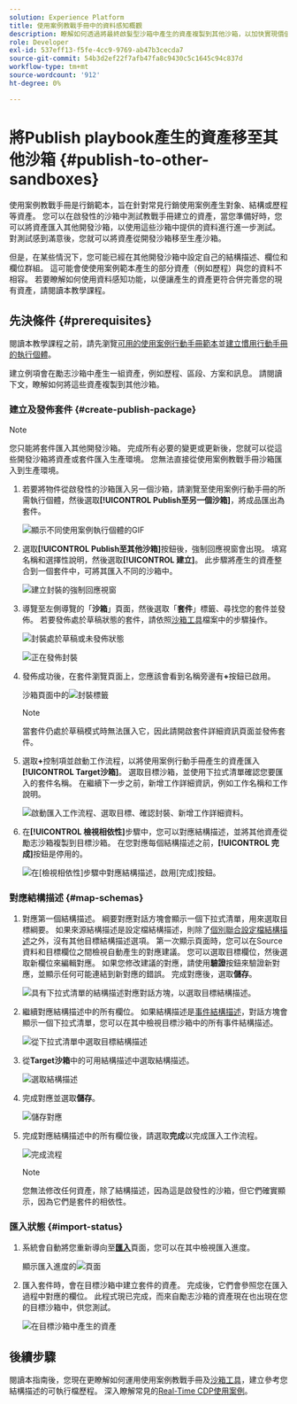 ```yaml
---
solution: Experience Platform
title: 使用案例教戰手冊中的資料感知概觀
description: 瞭解如何透過將最終啟髮型沙箱中產生的資產複製到其他沙箱，以加快實現價值的時間。
role: Developer
exl-id: 537eff13-f5fe-4cc9-9769-ab47b3cecda7
source-git-commit: 54b3d2ef22f7afb47fa8c9430c5c1645c94c837d
workflow-type: tm+mt
source-wordcount: '912'
ht-degree: 0%

---
```


# 將Publish playbook產生的資產移至其他沙箱 {#publish-to-other-sandboxes}

使用案例教戰手冊是行銷範本，旨在針對常見行銷使用案例產生對象、結構或歷程等資產。 您可以在啟發性的沙箱中測試教戰手冊建立的資產，當您準備好時，您可以將資產匯入其他開發沙箱，以使用這些沙箱中提供的資料進行進一步測試。 對測試感到滿意後，您就可以將資產從開發沙箱移至生產沙箱。

但是，在某些情況下，您可能已經在其他開發沙箱中設定自己的結構描述、欄位和欄位群組。 這可能會使使用案例範本產生的部分資產（例如歷程）與您的資料不相容。 若要瞭解如何使用資料感知功能，以便讓產生的資產更符合併完善您的現有資產，請閱讀本教學課程。

## 先決條件 {#prerequisites}

閱讀本教學課程之前，請先瀏覽[可用的使用案例行動手冊範本](/help/use-case-playbooks/playbooks/choose.md#search-and-filter)並[建立慣用行動手冊的執行個體](/help/use-case-playbooks/playbooks/create-share-reuse.md)。

建立例項會在勵志沙箱中產生一組資產，例如歷程、區段、方案和訊息。 請閱讀下文，瞭解如何將這些資產複製到其他沙箱。

### 建立及發佈套件 {#create-publish-package}

>[!NOTE]
>
> 您只能將套件匯入其他開發沙箱。 完成所有必要的變更或更新後，您就可以從這些開發沙箱將資產或套件匯入生產環境。 您無法直接從使用案例教戰手冊沙箱匯入到生產環境。

1. 若要將物件從啟發性的沙箱匯入另一個沙箱，請瀏覽至使用案例行動手冊的所需執行個體，然後選取&#x200B;**[!UICONTROL Publish至另一個沙箱]**，將成品匯出為套件。

   ![顯示不同使用案例執行個體的GIF](/help/use-case-playbooks/assets/playbooks/data-awareness/browse-to-existing-instances-of-playbook.gif)

2. 選取&#x200B;**[!UICONTROL Publish至其他沙箱]**&#x200B;按鈕後，強制回應視窗會出現。 填寫名稱和選擇性說明，然後選取&#x200B;**[!UICONTROL 建立]**。 此步驟將產生的資產整合到一個套件中，可將其匯入不同的沙箱中。

   ![建立封裝的強制回應視窗](/help/use-case-playbooks/assets/playbooks/data-awareness/create-package-modal.png)

3. 導覽至左側導覽的「**沙箱**」頁面，然後選取「**套件**」標籤、尋找您的套件並發佈。 若要發佈處於草稿狀態的套件，請依照[沙箱工具](/help/sandboxes/ui/sandbox-tooling.md#add-an-object-to-an-existing-package-and-publish)檔案中的步驟操作。

   ![封裝處於草稿或未發佈狀態](/help/use-case-playbooks/assets/playbooks/data-awareness/draft-mode.png)

   ![正在發佈封裝](/help/use-case-playbooks/assets/playbooks/data-awareness/publish-draft.png)

4. 發佈成功後，在套件瀏覽頁面上，您應該會看到名稱旁邊有&#x200B;**+**&#x200B;按鈕已啟用。

   沙箱頁面中的![封裝標籤](/help/use-case-playbooks/assets/playbooks/data-awareness/packages.png)

   >[!NOTE]
   >
   > 當套件仍處於草稿模式時無法匯入它，因此請開啟套件詳細資訊頁面並發佈套件。

5. 選取&#x200B;**+**&#x200B;控制項並啟動工作流程，以將使用案例行動手冊產生的資產匯入&#x200B;**[!UICONTROL Target沙箱]**。 選取目標沙箱，並使用下拉式清單確認您要匯入的套件名稱。 在繼續下一步之前，新增工作詳細資訊，例如工作名稱和工作說明。

   ![啟動匯入工作流程、選取目標、確認封裝、新增工作詳細資料。](/help/use-case-playbooks/assets/playbooks/data-awareness/import-package-import-settings.png)

6. 在&#x200B;**[!UICONTROL 檢視相依性]**&#x200B;步驟中，您可以對應結構描述，並將其他資產從勵志沙箱複製到目標沙箱。 在您對應每個結構描述之前，**[!UICONTROL 完成]**&#x200B;按鈕是停用的。

   ![在[檢視相依性]步驟中對應結構描述，啟用[完成]按鈕。](/help/use-case-playbooks/assets/playbooks/data-awareness/import-package-view-dependencies.png)

### 對應結構描述 {#map-schemas}

1. 對應第一個結構描述。 綱要對應對話方塊會顯示一個下拉式清單，用來選取目標綱要。 如果來源結構描述是設定檔結構描述，則除了[個別聯合設定檔結構描述](/help/xdm/classes/individual-profile.md)之外，沒有其他目標結構描述選項。 第一次顯示頁面時，您可以在Source資料和目標欄位之間檢視自動產生的對應建議。 您可以選取目標欄位，然後選取新欄位來編輯對應。 如果您修改建議的對應，請使用&#x200B;**驗證**&#x200B;按鈕來驗證新對應，並顯示任何可能連結到新對應的錯誤。 完成對應後，選取&#x200B;**儲存**。

   ![具有下拉式清單的結構描述對應對話方塊，以選取目標結構描述。](/help/use-case-playbooks/assets/playbooks/data-awareness/map-to-existing-fields.png)

2. 繼續對應結構描述中的所有欄位。 如果結構描述是[事件結構描述](/help/xdm/classes/experienceevent.md)，對話方塊會顯示一個下拉式清單，您可以在其中檢視目標沙箱中的所有事件結構描述。

   ![從下拉式清單中選取目標結構描述](/help/use-case-playbooks/assets/playbooks/data-awareness/map-to-event-schema.png)

3. 從&#x200B;**Target沙箱**&#x200B;中的可用結構描述中選取結構描述。

   ![選取結構描述](/help/use-case-playbooks/assets/playbooks/data-awareness/map-to-available-schemas.png)

4. 完成對應並選取&#x200B;**儲存**。

   ![儲存對應](/help/use-case-playbooks/assets/playbooks/data-awareness/map-to-existing-modal.png)

5. 完成對應結構描述中的所有欄位後，請選取&#x200B;**完成**&#x200B;以完成匯入工作流程。

   ![完成流程](/help/use-case-playbooks/assets/playbooks/data-awareness/complete-flow.png)

   >[!NOTE]
   >
   > 您無法修改任何資產，除了結構描述，因為這是啟發性的沙箱，但它們確實顯示，因為它們是套件的相依性。

### 匯入狀態 {#import-status}

1. 系統會自動將您重新導向至&#x200B;[**匯入**](/help/sandboxes/ui/sandbox-tooling.md#view-import-details)&#x200B;頁面，您可以在其中檢視匯入進度。

   顯示匯入進度的![頁面](/help/use-case-playbooks/assets/playbooks/data-awareness/import-progress.png)

2. 匯入套件時，會在目標沙箱中建立套件的資產。 完成後，它們會參照您在匯入過程中對應的欄位。 此程式現已完成，而來自勵志沙箱的資產現在也出現在您的目標沙箱中，供您測試。

   ![在目標沙箱中產生的資產](/help/use-case-playbooks/assets/playbooks/data-awareness/packages.png)

## 後續步驟

閱讀本指南後，您現在更瞭解如何運用使用案例教戰手冊及[沙箱工具](/help/sandboxes/ui/sandbox-tooling.md#monitor-import-jobs-and-view-import-objects-details)，建立參考您結構描述的可執行檔歷程。 深入瞭解常見的[Real-Time CDP使用案例](/help/rtcdp/use-case-guides/intelligent-re-engagement/intelligent-re-engagement.md)。
